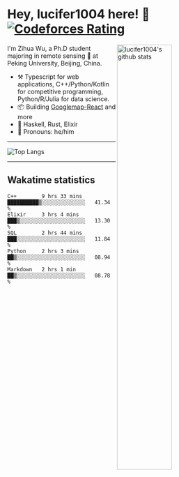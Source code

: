 # Hey, lucifer1004 here! :wave: [![Codeforces Rating](https://cfrating.ihcr.top/?user=lucifer1004&style=flat-square)](https://codeforces.com/profile/lucifer1004)

<img width="50%" align="right" alt="lucifer1004's github stats" src="https://github-readme-stats.vercel.app/api?username=lucifer1004&show_icons=true">

I'm Zihua Wu, a Ph.D student majoring in remote sensing :satellite: at Peking University, Beijing, China.

- :hammer_and_pick: Typescript for web applications, C++/Python/Kotlin for competitive programming, Python/R/Julia for data science.
- :package: Building [Googlemap-React](https://github.com/googlemap-react/googlemap-react) and more
- :seedling: Haskell, Rust, Elixir
- :man: Pronouns: he/him

---

![Top Langs](https://github-readme-stats.vercel.app/api/top-langs/?username=lucifer1004&layout=compact)

---

## Wakatime statistics

<!--START_SECTION:waka-->
```text
C++        9 hrs 33 mins   ██████████▒░░░░░░░░░░░░░░   41.34 % 
Elixir     3 hrs 4 mins    ███▒░░░░░░░░░░░░░░░░░░░░░   13.30 % 
SQL        2 hrs 44 mins   ███░░░░░░░░░░░░░░░░░░░░░░   11.84 % 
Python     2 hrs 3 mins    ██▒░░░░░░░░░░░░░░░░░░░░░░   08.94 % 
Markdown   2 hrs 1 min     ██▒░░░░░░░░░░░░░░░░░░░░░░   08.78 % 
```
<!--END_SECTION:waka-->
